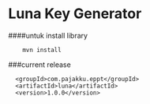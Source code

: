 # Luna Key Generator

####untuk install library 
```
    mvn install
```
###current release
```
  <groupId>com.pajakku.eppt</groupId>
  <artifactId>luna</artifactId>
  <version>1.0.0</version>
```

